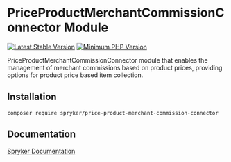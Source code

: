 # PriceProductMerchantCommissionConnector Module
[![Latest Stable Version](https://poser.pugx.org/spryker/price-product-merchant-commission-connector/v/stable.svg)](https://packagist.org/packages/spryker/price-product-merchant-commission-connector)
[![Minimum PHP Version](https://img.shields.io/badge/php-%3E%3D%208.1-8892BF.svg)](https://php.net/)

PriceProductMerchantCommissionConnector module that enables the management of merchant commissions based on product prices, providing options for product price based item collection.

## Installation

```
composer require spryker/price-product-merchant-commission-connector
```

## Documentation

[Spryker Documentation](https://docs.spryker.com)
